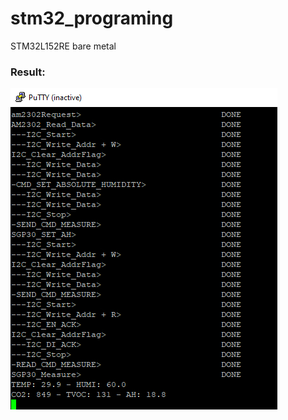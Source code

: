 # stm32_programing
STM32L152RE bare metal

### Result:
![Description of the image](/l152re_am2302_sgp30/img/2025-07-28_215934.jpg)
